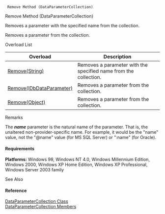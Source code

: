 ﻿     Remove Method (DataParameterCollection)                                                   

Remove Method (DataParameterCollection)

Removes a parameter with the specified name from the collection.

Removes a parameter from the collection.

Overload List

| Overload | Description |
| --- | --- |
| [Remove(String)](FChoice.Common~FChoice.Common.Data.DataParameterCollection~Remove(String).md) | Removes a parameter with the specified name from the collection.   |
| [Remove(IDbDataParameter)](FChoice.Common~FChoice.Common.Data.DataParameterCollection~Remove(IDbDataParameter).md) | Removes a parameter from the collection.   |
| [Remove(Object)](FChoice.Common~FChoice.Common.Data.DataParameterCollection~Remove(Object).md) | Removes a parameter from the collection.   |

Remarks

The **_name_** parameter is the natural name of the parameter. That is, the unaltered non-provider-specific name. For example, it would be the "name" value, not the "@name" value (for MS SQL Server) or ":name" (for Oracle).

#### Requirements

**Platforms:** Windows 98, Windows NT 4.0, Windows Millennium Edition, Windows 2000, Windows XP Home Edition, Windows XP Professional, Windows Server 2003 family

See Also

#### Reference

[DataParameterCollection Class](FChoice.Common~FChoice.Common.Data.DataParameterCollection.md)  
[DataParameterCollection Members](FChoice.Common~FChoice.Common.Data.DataParameterCollection_members.md)